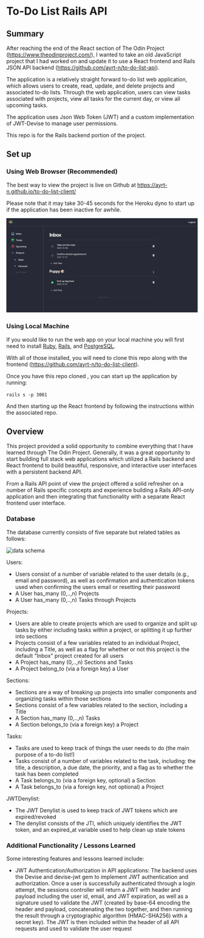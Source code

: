 # To-Do List Rails API

## Summary
After reaching the end of the React section of The Odin Project (https://www.theodinproject.com/), I wanted to take an old JavaScript project that I had worked on and update it to use a React frontend and Rails JSON API backend (https://github.com/ayrt-n/to-do-list-api).

The application is a relatively straight forward to-do list web application, which allows users to create, read, update, and delete projects and associated to-do lists. Through the web application, users can view tasks associated with projects, view all tasks for the current day, or view all upcoming tasks. 

The application uses Json Web Token (JWT) and a custom implementation of JWT-Devise to manage user permissions.

This repo is for the Rails backend portion of the project.

## Set up
### Using Web Browser (Recommended)

The best way to view the project is live on Github at https://ayrt-n.github.io/to-do-list-client/

Please note that it may take 30-45 seconds for the Heroku dyno to start up if the application has been inactive for awhile.

![homepage](/public/homepage.png)

### Using Local Machine
If you would like to run the web app on your local machine you will first need to install [Ruby](https://guides.rubyonrails.org/v5.0/getting_started.html), [Rails](https://guides.rubyonrails.org/v5.0/getting_started.html), and [PostgreSQL](https://medium.com/geekculture/postgresql-rails-and-macos-16248ddcc8ba).

With all of those installed, you will need to clone this repo along with the frontend (https://github.com/ayrt-n/to-do-list-client).

Once you have this repo cloned , you can start up the application by running:

```rails s -p 3001```

And then starting up the React frontend by following the instructions within the associated repo.

## Overview
This project provided a solid opportunity to combine everything that I have learned through The Odin Project. Generally, it was a great opportunity to start building full stack web applications which utilized a Rails backend and React frontend to build beautiful, responsive, and interactive user interfaces with a persistent backend API.

From a Rails API point of view the project offered a solid refresher on a number of Rails specific concepts and experience building a Rails API-only application and then integrating that functionality with a separate React frontend user interface.

### Database
The database currently consists of five separate but related tables as follows:

![data schema](/public/db-schema.png)

Users:
- Users consist of a number of variable related to the user details (e.g., email and password), as well as confirmation and authentication tokens used when confirming the users email or resetting their password
- A User has_many (0,..,n) Projects
- A User has_many (0,..,n) Tasks through Projects

Projects:
- Users are able to create projects which are used to organize and split up tasks by either including tasks within a project, or splitting it up further into sections
- Projects consist of a few variables related to an individual Project, including a Title, as well as a flag for whether or not this project is the default "Inbox" project created for all users
- A Project has_many (0,..,n) Sections and Tasks
- A Project belong_to (via a foreign key) a User

Sections:
- Sections are a way of breaking up projects into smaller components and organizing tasks within those sections
- Sections consist of a few variables related to the section, including a Title
- A Section has_many (0,..,n) Tasks
- A Section belongs_to (via a foreign key) a Project

Tasks:
- Tasks are used to keep track of things the user needs to do (the main purpose of a to-do list!)
- Tasks consist of a number of variables related to the task, including: the title, a description, a due date, the priority, and a flag as to whether the task has been completed
- A Task belongs_to (via a foreign key, optional) a Section
- A Task belongs_to (via a foreign key, not optional) a Project

JWTDenylist:
- The JWT Denylist is used to keep track of JWT tokens which are expired/revoked
- The denylist consists of the JTI, which uniquely identifies the JWT token, and an expired_at variable used to help clean up stale tokens

### Additional Functionality / Lessons Learned
Some interesting features and lessons learned include:
- JWT Authentication/Authorization in API applications: The backend uses the Devise and devise-jwt gem to implement JWT authentication and authorization. Once a user is successfully authenticated through a login attempt, the sessions controller will return a JWT with header and payload including the user id, email, and JWT expiration, as well as a signature used to validate the JWT (created by base-64 encoding the header and payload, concatenating the two together, and then running the result through a cryptographic algorithm (HMAC-SHA256) with a secret key). The JWT is then included within the header of all API requests and used to validate the user request

